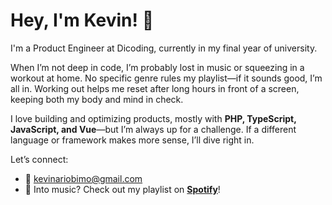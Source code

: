 # Hey, I'm Kevin! 👋  

I'm a Product Engineer at Dicoding, currently in my final year of university.  

When I’m not deep in code, I’m probably lost in music or squeezing in a workout at home. No specific genre rules my playlist—if it sounds good, I’m all in. Working out helps me reset after long hours in front of a screen, keeping both my body and mind in check.  

I love building and optimizing products, mostly with **PHP, TypeScript, JavaScript, and Vue**—but I’m always up for a challenge. If a different language or framework makes more sense, I’ll dive right in.

Let’s connect:  
- 📧 [kevinariobimo@gmail.com](mailto:kevinariobimo@gmail.com)
- 🎵 Into music? Check out my playlist on **[Spotify](https://open.spotify.com/user/r7mjlhvhz32zs55joz4ov1li2?si=45fe126037254224)**!
